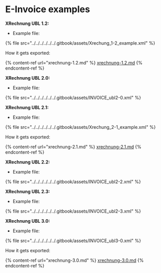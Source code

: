 # E-Invoice examples

**XRechnung UBL 1.2:**

* Example file:

{% file src="../../../../../../.gitbook/assets/Xrechung_1-2_example.xml" %}

How it gets exported:

{% content-ref url="xrechnung-1.2.md" %}
[xrechnung-1.2.md](xrechnung-1.2.md)
{% endcontent-ref %}

**XRechnung UBL 2.0:**

* Example file:

{% file src="../../../../../../.gitbook/assets/INVOICE_ubl2-0.xml" %}

**XRechnung UBL 2.1:**

* Example file:

{% file src="../../../../../../.gitbook/assets/Xrechung_2-1_example.xml" %}

How it gets exported:

{% content-ref url="xrechnung-2.1.md" %}
[xrechnung-2.1.md](xrechnung-2.1.md)
{% endcontent-ref %}

**XRechnung UBL 2.2:**

* Example file:

{% file src="../../../../../../.gitbook/assets/INVOICE_ubl2-2.xml" %}

**XRechnung UBL 2.3:**

* Example file:

{% file src="../../../../../../.gitbook/assets/INVOICE_ubl2-3.xml" %}

**XRechnung UBL 3.0:**

* Example file:

{% file src="../../../../../../.gitbook/assets/INVOICE_ubl3-0.xml" %}

How it gets exported:

{% content-ref url="xrechnung-3.0.md" %}
[xrechnung-3.0.md](xrechnung-3.0.md)
{% endcontent-ref %}

